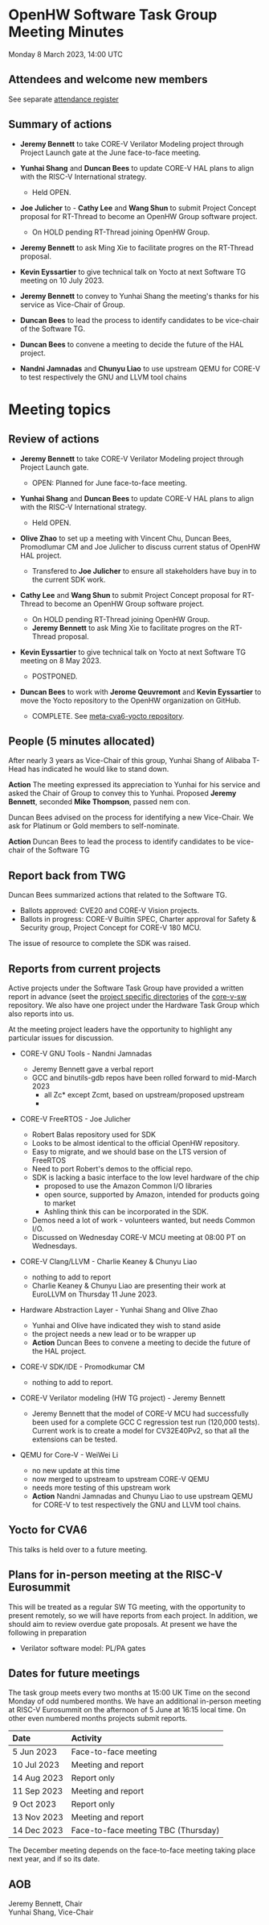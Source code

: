 # OpenHW Software Task Group Meeting Minutes

Monday 8 March 2023, 14:00 UTC

## Attendees and welcome new members

<!-- Record anyone new, with their company/institution in parentheses-->

See separate [attendance register](https://github.com/openhwgroup/core-v-docs/blob/master/program/TWG-and-TG-Attendance-Tracking/TGSoftware_Attendance_2022.md)

## Summary of actions

<!-- Put the bulleted list of actions here.  This will be any of the reviewed actions that are still open and any new actions from the meeting.  Use the same format at the review of actions -->

- **Jeremy Bennett** to take CORE-V Verilator Modeling project through Project Launch gate at the June face-to-face meeting.

- **Yunhai Shang** and **Duncan Bees** to update CORE-V HAL plans to align
  with the RISC-V International strategy.
  - Held OPEN.

- **Joe Julicher** to - **Cathy Lee** and **Wang Shun** to submit Project Concept proposal for RT-Thread to become an OpenHW Group software project.
  - On HOLD pending RT-Thread joining OpenHW Group.

- **Jeremy Bennett** to ask Ming Xie to facilitate progres on the RT-Thread proposal.

- **Kevin Eyssartier** to give technical talk on Yocto at next Software TG  meeting on 10 July 2023.

- **Jeremy Bennett** to convey to Yunhai Shang the meeting's thanks for his service as Vice-Chair of Group.

- **Duncan Bees** to lead the process to identify candidates to be vice-chair of the Software TG.

- **Duncan Bees** to convene a meeting to decide the future of the HAL project.

- **Nandni Jamnadas** and **Chunyu Liao** to use upstream QEMU for CORE-V to test respectively the GNU and LLVM tool chains

# Meeting topics

## Review of actions

<!-- Update with details for each action. I have done the first one, since we know about that. -->

- **Jeremy Bennett** to take CORE-V Verilator Modeling project through Project Launch gate.
  - OPEN: Planned for June face-to-face meeting.

- **Yunhai Shang** and **Duncan Bees** to update CORE-V HAL plans to align
  with the RISC-V International strategy.
  - Held OPEN.

- **Olive Zhao** to set up a meeting with Vincent Chu, Duncan Bees, Promodlumar CM and Joe Julicher to discuss current status of OpenHW HAL project.
  - Transfered to **Joe Julicher** to ensure all stakeholders have buy in to the current SDK work.

- **Cathy Lee** and **Wang Shun** to submit Project Concept proposal for RT-Thread to become an OpenHW Group software project.
  - On HOLD pending RT-Thread joining OpenHW Group.
  - **Jeremy Bennett** to ask Ming Xie to facilitate progres on the RT-Thread proposal.

- **Kevin Eyssartier** to give technical talk on Yocto at next Software TG  meeting on 8 May 2023.
  - POSTPONED.

- **Duncan Bees** to work with **Jerome Qeuvremont** and **Kevin Eyssartier** to move the Yocto repository to the OpenHW organization on GitHub.
  - COMPLETE. See [meta-cva6-yocto repository](https://github.com/openhwgroup/meta-cva6-yocto).

## People (5 minutes allocated)

After nearly 3 years as Vice-Chair of this group, Yunhai Shang of Alibaba T-Head has indicated he would like to stand down.

**Action** The meeting expressed its appreciation to Yunhai for his service and asked the Chair of Group to convey this to Yunhai. Proposed **Jeremy Bennett**, seconded **Mike Thompson**, passed nem con.

Duncan Bees advised on the process for identifying a new Vice-Chair.  We ask for Platinum or Gold members to self-nominate.

**Action** Duncan Bees to lead the process to identify candidates to be vice-chair of the Software TG

<!-- Add any more detail if needed -->

## Report back from TWG

Duncan Bees summarized actions that related to the Software TG.
- Ballots approved: CVE20 and CORE-V Vision projects.
- Ballots in progress: CORE-V Builtin SPEC, Charter approval for Safety & Security group, Project Concept for CORE-V 180 MCU.

The issue of resource to complete the SDK was raised.

<!-- Add list of key points here -->

## Reports from current projects

Active projects under the Software Task Group have provided a written report in advance (seet the [project specific directories](https://github.com/openhwgroup/core-v-sw/blob/master/projects) of the [core-v-sw](https://github.com/openhwgroup/core-v-sw) repository. We also have one project under the Hardware Task Group which also reports into us.

At the meeting project leaders have the opportunity to highlight any particular issues for discussion.

<!-- Add any details as sub-bullets, I have added mine for the Verilator modeling project.  Many will be "nothing to add to written report".  Some may be "no report" -->

- CORE-V GNU Tools - Nandni Jamnadas
  - Jeremy Bennett gave a verbal report
  - GCC and binutils-gdb repos have been rolled forward to mid-March 2023
    - all Zc* except Zcmt, based on upstream/proposed upstream
	-

- CORE-V FreeRTOS - Joe Julicher
  - Robert Balas repository used for SDK
  - Looks to be almost identical to the official OpenHW repository.
  - Easy to migrate, and we should base on the LTS version of FreeRTOS
  - Need to port Robert's demos to the official repo.
  - SDK is lacking a basic interface to the low level hardware of the chip
    - proposed to use the Amazon Common I/O libraries
	- open source, supported by Amazon, intended for products going to market
	- Ashling think this can be incorporated in the SDK.
  - Demos need a lot of work - volunteers wanted, but needs Common I/O.
  - Discussed on Wednesday CORE-V MCU meeting at 08:00 PT on Wednesdays.

- CORE-V Clang/LLVM - Charlie Keaney & Chunyu Liao
  - nothing to add to report
  - Charlie Keaney & Chunyu Liao are presenting their work at EuroLLVM on Thursday 11 June 2023.

- Hardware Abstraction Layer - Yunhai Shang and Olive Zhao
  - Yunhai and Olive have indicated they wish to stand aside
  - the project needs a new lead or to be wrapper up
  - **Action** Duncan Bees to convene a meeting to decide the future of the HAL project.

- CORE-V SDK/IDE - Promodkumar CM
  - nothing to add to report.

- CORE-V Verilator modeling (HW TG project) - Jeremy Bennett
  - Jeremy Bennett that the model of CORE-V MCU had successfully been used for a complete GCC C regression test run (120,000 tests).  Current work is to create a model for CV32E40Pv2, so that all the extensions can be tested.

- QEMU for Core-V - WeiWei Li
  - no new update at this time
  - now merged to upstream to upstream CORE-V QEMU
  - needs more testing of this upstream work
  - **Action** Nandni Jamnadas and Chunyu Liao to use upstream QEMU for CORE-V to test respectively the GNU and LLVM tool chains.

## Yocto for CVA6

This talks is held over to a future meeting.

<!-- Add a brief summary here -->

## Plans for in-person meeting at the RISC-V Eurosummit

This will be treated as a regular SW TG meeting, with the opportunity to present remotely, so we will have reports from each project.  In addition, we should aim to review overdue gate proposals. At present we have the following in preparation

- Verilator software model: PL/PA gates

<!-- Add any more detail here -->

## Dates for future meetings

The task group meets every two months at 15:00 UK Time on the second Monday of odd numbered months. We have an additional in-person meeting at RISC-V Eurosummit on the afternoon of 5 June at 16:15 local time. On other even numbered months projects submit reports.

| Date        | Activity                            |
| :---------- | :---------------------------------- |
|  5 Jun 2023 | Face-to-face meeting                |
| 10 Jul 2023 | Meeting and report                  |
| 14 Aug 2023 | Report only                         |
| 11 Sep 2023 | Meeting and report                  |
| 9 Oct 2023  | Report only                         |
| 13 Nov 2023 | Meeting and report                  |
| 14 Dec 2023 | Face-to-face meeting TBC (Thursday) |

The December meeting depends on the face-to-face meeting taking place next year, and if so its date.

## AOB


Jeremy Bennett, Chair \
Yunhai Shang, Vice-Chair
